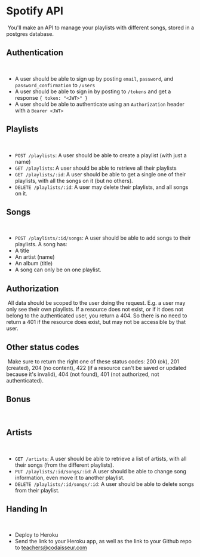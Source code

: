 # Spotify API
​
You'll make an API to manage your playlists with different songs, stored in a postgres database.
​
## Authentication
​
 * A user should be able to sign up by posting `email`, `password`, and `password_confirmation` to `/users`
 * A user should be able to sign in by posting to `/tokens` and get a response `{ token: "<JWT>" }`
 * A user should be able to authenticate using an `Authorization` header with a `Bearer <JWT>`
​
## Playlists
​
 * `POST /playlists`: A user should be able to create a playlist (with just a name)
 * `GET /playlists`: A user should be able to retrieve all their playlists
 * `GET /playlists/:id`: A user should be able to get a single one of their playlists, with all the songs on it (but no others).
 * `DELETE /playlists/:id`: A user may delete their playlists, and all songs on it.
​
## Songs
​
 * `POST /playlists/:id/songs`: A user should be able to add songs to their playlists. A song has:
  * A title
  * An artist (name)
  * An album (title)
 * A song can only be on one playlist.
​
## Authorization
​
All data should be scoped to the user doing the request. E.g. a user may only see their own playlists. If a resource does not
exist, or if it does not belong to the authenticated user, you return a 404. So there is no need to return a 401 if the resource
does exist, but may not be accessible by that user.
​
## Other status codes
​
Make sure to return the right one of these status codes: 200 (ok), 201 (created), 204 (no content), 422 (if a resource can't be saved or updated because it's invalid), 404 (not found), 401 (not authorized, not authenticated).
​
## Bonus
​
## Artists
​
 * `GET /artists`: A user should be able to retrieve a list of artists, with all their songs (from the different playlists).
 * `PUT /playlists/:id/songs/:id`: A user should be able to change song information, even move it to another playlist.
 * `DELETE /playlists/:id/songs/:id`: A user should be able to delete songs from their playlist.
​
## Handing In
​
 * Deploy to Heroku
 * Send the link to your Heroku app, as well as the link to your Github repo to teachers@codaisseur.com
